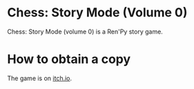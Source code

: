 # Chess: Story Mode (Volume 0)
Chess: Story Mode (volume 0) is a Ren'Py story game.

# How to obtain a copy 
The game is on [itch.io](https://everypizza.itch.io/chess-story-0).